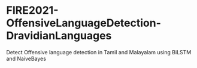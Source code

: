 # FIRE2021-OffensiveLanguageDetection-DravidianLanguages
Detect Offensive language detection in Tamil and Malayalam using BiLSTM and NaiveBayes

